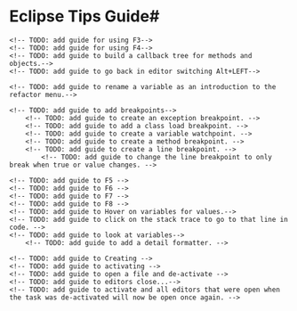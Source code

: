 # Eclipse Tips Guide#
<!-- TODO: add guide to let users know that the eclipse menu changes based on the context that you are in while accessing it. (this not only means what file you have open, but what view you have active and what is selected in that view.)-->
<!-- TODO: add guide to menu item help> tips and tricks - read it.-->
<!-- TODO: add guide to change what tasks show up in the task view. -->
<!-- TODO: add guide to change what you are warned about in the java compiler. -->
<!-- TODO: add guide to Format code !!!-->
<!-- TODO: add guide to quickly move between objects by their relationship to each other. -->
    <!-- TODO: add guide for using F3-->
    <!-- TODO: add guide for using F4-->
    <!-- TODO: add guide to build a callback tree for methods and objects.-->
    <!-- TODO: add guide to go back in editor switching Alt+LEFT-->
<!-- TODO: add guide to searching in files, the project, the workspace. Should also include info on searching for objects, and other types of items. -->
<!-- TODO: add guide to Refactor. -->
    <!-- TODO: add guide to rename a variable as an introduction to the refactor menu.-->
<!-- TODO: add guide to Debugging - this article covers debuggin well enough that most of these items do not need to be covered. http://www.vogella.de/articles/EclipseDebugging/article.html#advanced_class -->
    <!-- TODO: add guide to add breakpoints-->
        <!-- TODO: add guide to create an exception breakpoint. -->
        <!-- TODO: add guide to add a class load breakpoint. -->
        <!-- TODO: add guide to create a variable watchpoint. -->
        <!-- TODO: add guide to create a method breakpoint. -->
        <!-- TODO: add guide to create a line breakpoint. -->
            <!-- TODO: add guide to change the line breakpoint to only break when true or value changes. -->
<!-- TODO: add guide to step through code.-->
    <!-- TODO: add guide to F5 -->
    <!-- TODO: add guide to F6 -->
    <!-- TODO: add guide to F7 -->
    <!-- TODO: add guide to F8 -->
    <!-- TODO: add guide to Hover on variables for values.-->
    <!-- TODO: add guide to click on the stack trace to go to that line in code. -->
    <!-- TODO: add guide to look at variables-->
        <!-- TODO: add guide to add a detail formatter. -->
<!-- TODO: add guide to mylyn tasks -->
    <!-- TODO: add guide to Creating -->
    <!-- TODO: add guide to activating -->
    <!-- TODO: add guide to open a file and de-activate -->
    <!-- TODO: add guide to editors close...-->
    <!-- TODO: add guide to activate and all editors that were open when the task was de-activated will now be open once again. -->
<!-- TODO: add guide to perspectives? and views ?-->
<!-- TODO: add guide to general shortcuts to switch between views and editors Ctrl+F6 and Ctrl+F7 -->

